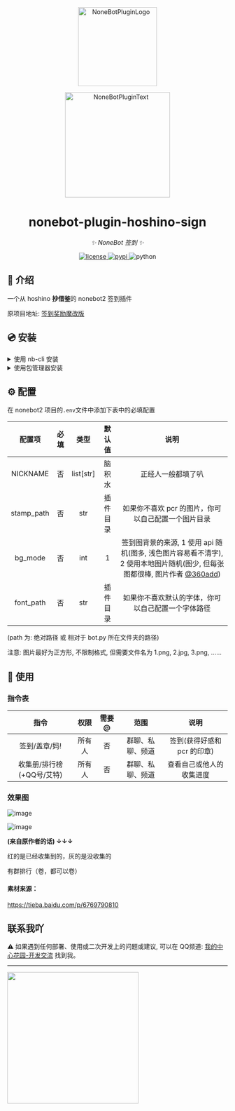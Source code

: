 <div align="center">
  <a href="https://v2.nonebot.dev/store"><img src="https://github.com/A-kirami/nonebot-plugin-template/blob/resources/nbp_logo.png" width="180" height="180" alt="NoneBotPluginLogo"></a>
  <br>
  <p><img src="https://github.com/A-kirami/nonebot-plugin-template/blob/resources/NoneBotPlugin.svg" width="240" alt="NoneBotPluginText"></p>
</div>

<div align="center">

# nonebot-plugin-hoshino-sign

_✨ NoneBot 签到 ✨_


<a href="./LICENSE">
    <img src="https://img.shields.io/github/license/zhulinyv/NJS.svg" alt="license">
</a>
<a href="https://pypi.python.org/pypi/nonebot-plugin-hoshino-sign">
    <img src="https://img.shields.io/pypi/v/nonebot-plugin-hoshino-sign.svg" alt="pypi">
</a>
<img src="https://img.shields.io/badge/python-3.9+-blue.svg" alt="python">

</div>

## 📖 介绍

一个从 hoshino **~~抄~~借鉴**的 nonebot2 签到插件

原项目地址: [签到奖励魔改版](https://github.com/SonderXiaoming/login_bonus)

## 💿 安装

<details>
<summary>使用 nb-cli 安装</summary>
在 nonebot2 项目的根目录下打开命令行, 输入以下指令即可安装

    nb plugin install nonebot-plugin-hoshino-sign

</details>

<details>
<summary>使用包管理器安装</summary>
在 nonebot2 项目的插件目录下, 打开命令行, 根据你使用的包管理器, 输入相应的安装命令

<details>
<summary>pip</summary>

    pip install nonebot-plugin-hoshino-sign
</details>
<details>
<summary>pdm</summary>

    pdm add nonebot-plugin-hoshino-sign
</details>
<details>
<summary>poetry</summary>

    poetry add nonebot-plugin-hoshino-sign
</details>
<details>
<summary>conda</summary>

    conda install nonebot-plugin-hoshino-sign
</details>

打开 nonebot2 项目根目录下的 `pyproject.toml` 文件, 在 `[tool.nonebot]` 部分追加写入

    plugins = ["nonebot_plugin_hoshino_sign"]

</details>

## ⚙️ 配置

在 nonebot2 项目的`.env`文件中添加下表中的必填配置

| 配置项 | 必填 | 类型 | 默认值 | 说明 |
|:-----:|:----:|:----:|:----:|:----:|
| NICKNAME | 否 | list[str] | 脑积水 | 正经人一般都填了叭 |
| stamp_path | 否 | str | 插件目录 | 如果你不喜欢 pcr 的图片，你可以自己配置一个图片目录 |
| bg_mode | 否 | int | 1 | 签到图背景的来源, 1 使用 api 随机(图多, 浅色图片容易看不清字), 2 使用本地图片随机(图少, 但每张图都很棒, 图片作者 [@360add](https://github.com/360add)) |
| font_path | 否 | str | 插件目录 | 如果你不喜欢默认的字体，你可以自己配置一个字体路径 |

(path 为: 绝对路径 或 相对于 bot.py 所在文件夹的路径)

注意: 图片最好为正方形, 不限制格式, 但需要文件名为 1.png, 2.jpg, 3.png, ......

## 🎉 使用
### 指令表
| 指令 | 权限 | 需要@ | 范围 | 说明 |
|:-----:|:----:|:----:|:----:|:----:|
| 签到/盖章/妈! | 所有人 | 否 | 群聊、私聊、频道 | 签到(获得好感和 pcr 的印章) |
| 收集册/排行榜(+QQ号/艾特) | 所有人 | 否 | 群聊、私聊、频道 | 查看自己或他人的收集进度 |

### 效果图

![image](https://github.com/zhulinyv/nonebot_plugin_hoshino_sign/assets/66541860/786b9d2d-d49d-4f3d-bc38-9026a4128519)

![image](https://github.com/zhulinyv/nonebot_plugin_hoshino_sign/assets/66541860/637020a5-36ad-49be-a82a-d53da2e07e5e)

**(来自原作者的话) ↓↓↓**

红的是已经收集到的，灰的是没收集的

有群排行（卷，都可以卷）

#### 素材来源：

https://tieba.baidu.com/p/6769790810

## 联系我吖

⚠️ 如果遇到任何部署、使用或二次开发上的问题或建议, 可以在 QQ频道: [我的中心花园-开发交流](https://pd.qq.com/s/8bkfowg3c) 找到我。


<hr>
<img width="300px" src="https://count.getloli.com/get/@zhulinyv?theme=rule34"></img>
